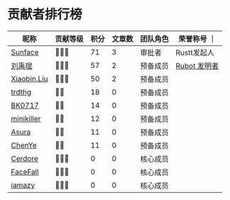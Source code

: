 # 贡献者排行榜
| 昵称 | 贡献等级 | 积分 | 文章数 | 团队角色 | 荣誉称号 ｜
| --- | --- | --- | --- | --- | --- |
| [Sunface](https://github.com/sunface) | 🌟🌟🌟 | 71 | 3 | 审批者 | Rustt发起人 |
| [刘禹琨](https://github.com/mrxiaozhuox) | 🌟🌟🌟 | 57 | 2 | 预备成员 | [Rubot 发明者](https://github.com/studyrs/rubot) |
| [Xiaobin.Liu](https://github.com/lxbwolf) | 🌟🌟🌟 | 50 | 2 | 预备成员 |  |
| [trdthg](https://github.com/trdthg) | 🌟🌟 | 18 | 0 | 预备成员 |  |
| [BK0717](https://github.com/hyuuko) | 🌟🌟 | 14 | 0 | 预备成员 |  |
| [minikiller](https://github.com/minikiller) | 🌟🌟 | 12 | 0 | 预备成员 |  |
| [Asura](https://github.com/asur4s) | 🌟🌟 | 11 | 0 | 预备成员 |  |
| [ChenYe](https://github.com/Ch3nYe) | 🌟🌟 | 11 | 0 | 预备成员 |  |
| [Cerdore](https://github.com/Cerdore) | 🔮🔮🔮 | 0 | 0 | 核心成员 |  |
| [FaceFall](https://github.com/FaceFall) | 🔮🔮🔮 | 0 | 0 | 核心成员 |  |
| [iamazy](https://github.com/iamazy) | 🔮🔮🔮 | 0 | 0 | 核心成员 |  |

